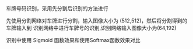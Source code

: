 车牌号码识别，采用先分割后识别的方法进行

先使用分割网络对车牌进行分割，输入图像大小为 (512,512)，然后将分割得到的车牌输入到
识别网络中进行车牌号的识别,识别网络输入图像大小为(64,192)

识别中使用 Sigmoid 函数效果和使用Softmax函数效果对比